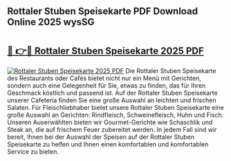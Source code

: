## Rottaler Stuben Speisekarte PDF Download Online 2025 wysSG

# <h2><a href="http://gca9goq.nevu.top/?p=Rottaler+Stuben+Speisekarte">🔗 👉🔴 Rottaler Stuben Speisekarte 2025 PDF</a></h2>

[![Rottaler Stuben Speisekarte 2025 PDF](https://i.imgur.com/dBaPXMq.png)](http://gca9goq.nevu.top/?p=Rottaler+Stuben+Speisekarte)
Die Rottaler Stuben Speisekarte des Restaurants oder Cafés bietet nicht nur ein Menü mit Gerichten, sondern auch eine Gelegenheit für Sie, etwas zu finden, das für Ihren Geschmack köstlich und passend ist. Auf der Rottaler Stuben Speisekarte unserer Cafeteria finden Sie eine große Auswahl an leichten und frischen Salaten. Für Fleischliebhaber bietet unsere Rottaler Stuben Speisekarte eine große Auswahl an Gerichten: Rindfleisch, Schweinefleisch, Huhn und Fisch. Unseren Auserwählten bieten wir Gourmet-Gerichte wie Schaschlik und Steak an, die auf frischem Feuer zubereitet werden. In jedem Fall sind wir bereit, Ihnen bei der Auswahl der Speisen auf der Rottaler Stuben Speisekarte zu helfen und Ihnen einen komfortablen und komfortablen Service zu bieten.
